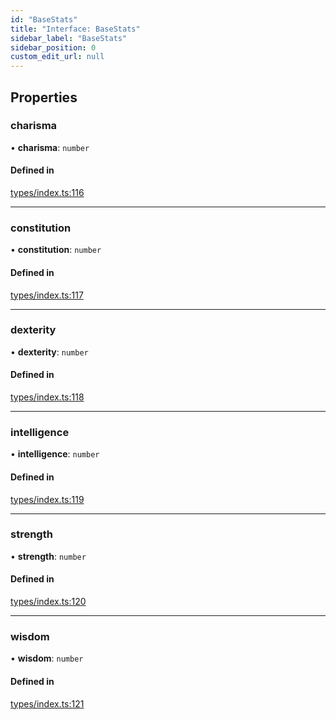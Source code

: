 ```yaml
---
id: "BaseStats"
title: "Interface: BaseStats"
sidebar_label: "BaseStats"
sidebar_position: 0
custom_edit_url: null
---
```


## Properties

### charisma

• **charisma**: `number`

#### Defined in

[types/index.ts:116](https://github.com/simplitech/meta-dapp/blob/8e62abf/props/sdk/src/types/index.ts#L116)

___

### constitution

• **constitution**: `number`

#### Defined in

[types/index.ts:117](https://github.com/simplitech/meta-dapp/blob/8e62abf/props/sdk/src/types/index.ts#L117)

___

### dexterity

• **dexterity**: `number`

#### Defined in

[types/index.ts:118](https://github.com/simplitech/meta-dapp/blob/8e62abf/props/sdk/src/types/index.ts#L118)

___

### intelligence

• **intelligence**: `number`

#### Defined in

[types/index.ts:119](https://github.com/simplitech/meta-dapp/blob/8e62abf/props/sdk/src/types/index.ts#L119)

___

### strength

• **strength**: `number`

#### Defined in

[types/index.ts:120](https://github.com/simplitech/meta-dapp/blob/8e62abf/props/sdk/src/types/index.ts#L120)

___

### wisdom

• **wisdom**: `number`

#### Defined in

[types/index.ts:121](https://github.com/simplitech/meta-dapp/blob/8e62abf/props/sdk/src/types/index.ts#L121)
